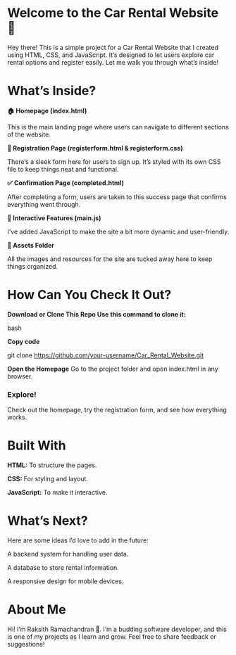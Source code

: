# Welcome to the Car Rental Website 🚗

Hey there! This is a simple project for a Car Rental Website that I created using HTML, CSS, and JavaScript. It’s designed to let users explore car rental options and register easily. Let me walk you through what’s inside!

# What’s Inside?

**🏠 Homepage (index.html)**

This is the main landing page where users can navigate to different sections of the website.

**📝 Registration Page (registerform.html & registerform.css)**

There’s a sleek form here for users to sign up. It’s styled with its own CSS file to keep things neat and functional.

**✅ Confirmation Page (completed.html)**

After completing a form, users are taken to this success page that confirms everything went through.

**🎯 Interactive Features (main.js)**

I’ve added JavaScript to make the site a bit more dynamic and user-friendly.

**📂 Assets Folder**

All the images and resources for the site are tucked away here to keep things organized.


# How Can You Check It Out?

**Download or Clone This Repo
Use this command to clone it:**

bash

**Copy code**

git clone https://github.com/your-username/Car_Rental_Website.git

**Open the Homepage**
Go to the project folder and open index.html in any browser.

<h3>Explore!</h3>

Check out the homepage, try the registration form, and see how everything works.

# Built With
**HTML:** To structure the pages.

**CSS:** For styling and layout.

**JavaScript:** To make it interactive.

# What’s Next?

Here are some ideas I’d love to add in the future:

A backend system for handling user data.

A database to store rental information.

A responsive design for mobile devices.

# About Me

Hi! I’m Raksith Ramachandran 👋. I’m a budding software developer, and this is one of my projects as I learn and grow. Feel free to share feedback or suggestions!
